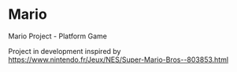 # Mario
Mario Project - Platform Game

Project in development inspired by https://www.nintendo.fr/Jeux/NES/Super-Mario-Bros--803853.html
